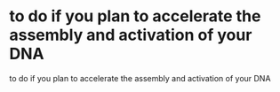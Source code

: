 # to do if you plan to accelerate the assembly and activation of your DNA

to do if you plan to accelerate the assembly and activation of your DNA